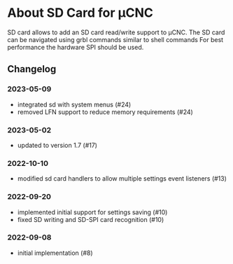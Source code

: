 # About SD Card for µCNC

SD card allows to add an SD card read/write support to µCNC.
The SD card can be navigated using grbl commands similar to shell commands
For best performance the hardware SPI should be used.

## Changelog

### 2023-05-09

- integrated sd with system menus (#24)
- removed LFN support to reduce memory requirements (#24)

### 2023-05-02

- updated to version 1.7 (#17)

### 2022-10-10

- modified sd card handlers to allow multiple settings event listeners (#13)

### 2022-09-20

- implemented initial support for settings saving (#10)
- fixed SD writing and SD-SPI card recognition (#10)

### 2022-09-08

- initial implementation (#8)
